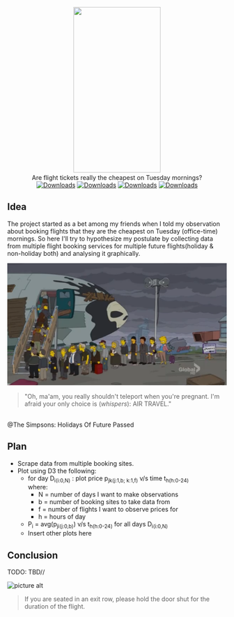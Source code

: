 <p align="center">

<img src="https://vignette.wikia.nocookie.net/gravityfalls/images/8/83/Soos_appearance.png/revision/latest?cb=20150915080601" data-canonical-src="soos" width="200" height="380" />
<br>
Are flight tickets really the cheapest on Tuesday mornings?<br>
<a href="https://github.com/aayush4vedi/Aeroplot"><img src="https://img.shields.io/badge/version-0.1-f39f37" alt="Downloads"></a>
<a href="https://github.com/aayush4vedi/Aeroplot"><img src="https://img.shields.io/badge/Made With-python-1abc9c" alt="Downloads"></a>
<a href="https://github.com/aayush4vedi/Aeroplot"><img src="https://img.shields.io/badge/Made With-javascript-yellow" alt="Downloads"></a>
<a href="https://github.com/aayush4vedi/Aeroplot"><img src="https://img.shields.io/badge/Made With-<3-red" alt="Downloads"></a>
</p>


## Idea
The project started as a bet among my friends when I told my observation about booking flights that they are the cheapest on Tuesday (office-time) mornings. So here I'll try to hypothesize my postulate by collecting data from multiple flight booking services for multiple future flights(holiday & non-holiday both) and analysing it graphically.

![picture alt](./media/future-plane.png)
> "Oh, ma'am, you really shouldn't teleport when you're pregnant. I'm afraid your only choice is (*whispers*): AIR TRAVEL." 
<br>
@The Simpsons: Holidays Of Future Passed

## Plan
* Scrape data from multiple booking sites.
* Plot using D3 the following:
    * for day D<sub>i(i:0,N)</sub> :  plot price p<sub>jk(j:1,b; k:1,f)</sub> v/s time t<sub>h(h:0-24)</sub>
        <br>where: 
        * N = number of days I want to make observations
        * b = number of booking sites to take data from
        * f = number of flights I want to observe prices for
        * h = hours of day
    * P<sub>i</sub> = avg(p<sub>ji(j:0,b)</sub>) v/s t<sub>h(h:0-24)</sub> for all days D<sub>i(i:0,N)</sub>
    * Insert other plots here

## Conclusion
TODO: TBD//
 

![picture alt](./media/future-plane-1.png)
>  If you are seated in an exit row, please hold the door shut for the duration of the flight.


